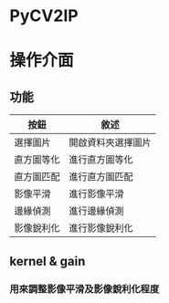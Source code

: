 # PyCV2IP
# 操作介面
## 功能
| 按鈕                | 敘述                   |
|---------------------|---------------------------|
| 選擇圖片                | 開啟資料夾選擇圖片                  |
| 直方圖等化              | 進行直方圖等化                     |
| 直方圖匹配       | 進行直方圖匹配                  |
| 影像平滑                | 進行影像平滑                  |
| 邊緣偵測              | 進行邊緣偵測                     |
| 影像銳利化       | 進行影像銳利化                  |


## kernel & gain
### 用來調整影像平滑及影像銳利化程度



